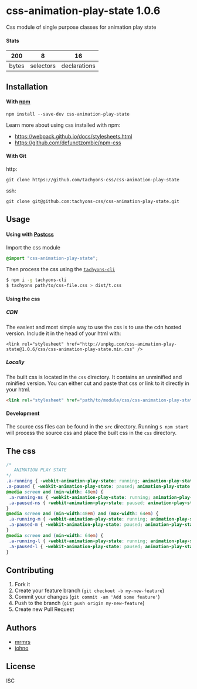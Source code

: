 # css-animation-play-state 1.0.6

Css module of single purpose classes for animation play state

#### Stats

200 | 8 | 16
---|---|---
bytes | selectors | declarations

## Installation

#### With [npm](https://npmjs.com)

```
npm install --save-dev css-animation-play-state
```

Learn more about using css installed with npm:
* https://webpack.github.io/docs/stylesheets.html
* https://github.com/defunctzombie/npm-css

#### With Git

http:
```
git clone https://github.com/tachyons-css/css-animation-play-state
```

ssh:
```
git clone git@github.com:tachyons-css/css-animation-play-state.git
```

## Usage

#### Using with [Postcss](https://github.com/postcss/postcss)

Import the css module

```css
@import "css-animation-play-state";
```

Then process the css using the [`tachyons-cli`](https://github.com/tachyons-css/tachyons-cli)

```sh
$ npm i -g tachyons-cli
$ tachyons path/to/css-file.css > dist/t.css
```

#### Using the css

##### CDN
The easiest and most simple way to use the css is to use the cdn hosted version. Include it in the head of your html with:

```
<link rel="stylesheet" href="http://unpkg.com/css-animation-play-state@1.0.6/css/css-animation-play-state.min.css" />
```

##### Locally
The built css is located in the `css` directory. It contains an unminified and minified version.
You can either cut and paste that css or link to it directly in your html.

```html
<link rel="stylesheet" href="path/to/module/css/css-animation-play-state">
```

#### Development

The source css files can be found in the `src` directory.
Running `$ npm start` will process the source css and place the built css in the `css` directory.

## The css

```css
/*
   ANIMATION PLAY STATE
*/
.a-running { -webkit-animation-play-state: running; animation-play-state: running; }
.a-paused { -webkit-animation-play-state: paused; animation-play-state: paused; }
@media screen and (min-width: 48em) {
 .a-running-ns { -webkit-animation-play-state: running; animation-play-state: running; }
 .a-paused-ns { -webkit-animation-play-state: paused; animation-play-state: paused; }
}
@media screen and (min-width:48em) and (max-width: 64em) {
 .a-running-m { -webkit-animation-play-state: running; animation-play-state: running; }
 .a-paused-m { -webkit-animation-play-state: paused; animation-play-state: paused; }
}
@media screen and (min-width: 64em) {
 .a-running-l { -webkit-animation-play-state: running; animation-play-state: running; }
 .a-paused-l { -webkit-animation-play-state: paused; animation-play-state: paused; }
}
```

## Contributing

1. Fork it
2. Create your feature branch (`git checkout -b my-new-feature`)
3. Commit your changes (`git commit -am 'Add some feature'`)
4. Push to the branch (`git push origin my-new-feature`)
5. Create new Pull Request

## Authors

* [mrmrs](http://mrmrs.io)
* [johno](http://johnotander.com)

## License

ISC

